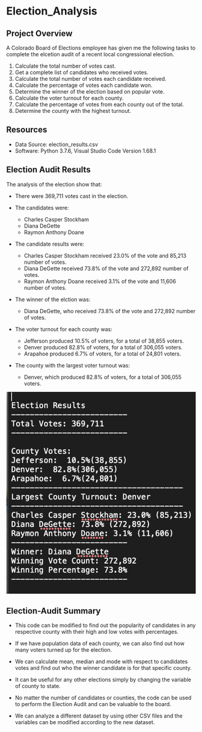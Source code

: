# Election_Analysis

## Project Overview
A Colorado Board of Elections employee has given me the following tasks to complete the elcetion audit of a recent local congressional election.

1. Calculate the total number of votes cast.
2. Get a complete list of candidates who received votes.
3. Calculate the total number of votes each candidate received.
4. Calculate the percentage of votes each candidate won.
5. Determine the winner of the election based on popular vote.
6. Calculate the voter turnout for each county.
7. Calculate the percentage of votes from each county out of the total.
8. Determine the county with the highest turnout.

## Resources
- Data Source: election_results.csv
- Software: Python 3.7.6, Visual Studio Code Version 1.68.1

## Election Audit Results
The analysis of the election show that:
- There were 369,711 votes cast in the election.

- The candidates were:
  - Charles Casper Stockham
  - Diana DeGette
  - Raymon Anthony Doane

- The candidate results were:
  - Charles Casper Stockham received 23.0% of the vote and 85,213 number of votes.
  - Diana DeGette received 73.8% of the vote and 272,892 number of votes.
  - Raymon Anthony Doane received 3.1% of the vote and 11,606 number of votes.

- The winner of the elction was:
  - Diana DeGette, who received 73.8% of the vote and 272,892 number of votes.

- The voter turnout for each county was:
  - Jefferson produced 10.5% of voters, for a total of 38,855 voters.
  - Denver produced 82.8% of voters, for a total of 306,055 voters.
  - Arapahoe produced 6.7% of voters, for a total of 24,801 voters.

- The county with the largest voter turnout was:
  - Denver, which produced 82.8% of voters, for a total of 306,055 voters.

![analysis_results](https://github.com/Lauramasonjar/Election_Analysis/blob/main/analysis/election_analysis%20screenshot.png)
  
## Election-Audit Summary

- This code can be modified to find out the popularity of candidates in any respective county with their high and low votes with percentages.

- If we have population data of each county, we can also find out how many voters turned up for the election.

- We can calculate mean, median and mode with respect to candidates votes and find out who the winner candidate is for that specific county.

- It can be useful for any other elections simply by changing the variable of county to state.

- No matter the number of candidates or counties, the code can be used to perform the Election Audit and can be valuable to the board.

- We can analyze a different dataset by using other CSV files and the variables can be modified according to the new dataset.
